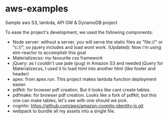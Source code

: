 # aws-examples
Sample aws S3, lambda, API GW &amp; DynamoDB project

To ease the project's development, we used the following components:

- Node server: without a server, you will serve the static files as "file://" or "c://", so jquery includes and load wont work.
(Updated): Now i'm using elm-reactor to accomplish this goal
- Materializecss: my favourite css framework
- jQuery: as I couldn't use jade (pug) in Amazon S3 and needed jQuery for Materializecss, I used it to load html into another html (like footer and header)
- apex: from apex.run. This project makes lambda function deployment easier.
- pdfkit: for browser pdf creation. But it looks like cant create tables.
- pdfmake: for browser pdf creation. Looks like a fork of pdfkit, but this one can make tables, let's see with one should we pick.
- cognito: https://github.com/aws/amazon-cognito-identity-js.git
- webpack to bundle all my assets into a single file. 